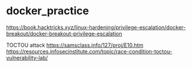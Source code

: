# docker_practice
https://book.hacktricks.xyz/linux-hardening/privilege-escalation/docker-breakout/docker-breakout-privilege-escalation

TOCTOU attack 
https://samsclass.info/127/proj/E10.htm
https://resources.infosecinstitute.com/topic/race-condition-toctou-vulnerability-lab/

